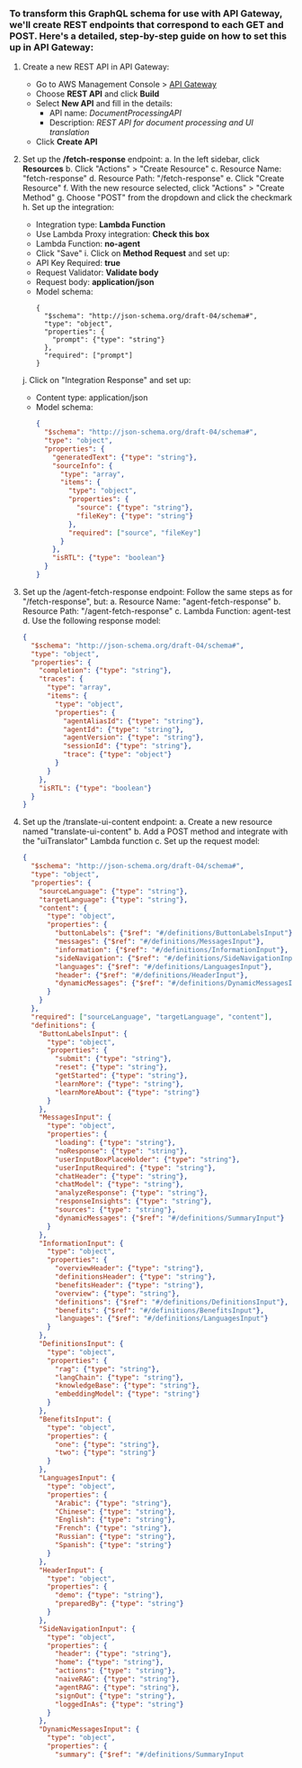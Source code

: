 ### To transform this GraphQL schema for use with API Gateway, we'll create REST endpoints that correspond to each GET and POST. Here's a detailed, step-by-step guide on how to set this up in API Gateway:

1. Create a new REST API in API Gateway:
   - Go to AWS Management Console > [API Gateway](https://console.aws.amazon.com/apigateway?p=pm&c=sm&z=1)
   - Choose **REST API** and click **Build**
   - Select **New API** and fill in the details:
      - API name: *DocumentProcessingAPI*
      - Description: *REST API for document processing and UI translation*
   - Click **Create API**

2. Set up the **/fetch-response** endpoint:
   a. In the left sidebar, click **Resources**
   b. Click "Actions" > "Create Resource"
   c. Resource Name: "fetch-response"
   d. Resource Path: "/fetch-response"
   e. Click "Create Resource"
   f. With the new resource selected, click "Actions" > "Create Method"
   g. Choose "POST" from the dropdown and click the checkmark
   h. Set up the integration:
      - Integration type: **Lambda Function**
      - Use Lambda Proxy integration: **Check this box**
      - Lambda Function: **no-agent**
      - Click "Save"
   i. Click on **Method Request** and set up:
      - API Key Required: **true**
      - Request Validator: **Validate body**
      - Request body: **application/json**
      - Model schema:
        ```
        {
          "$schema": "http://json-schema.org/draft-04/schema#",
          "type": "object",
          "properties": {
            "prompt": {"type": "string"}
          },
          "required": ["prompt"]
        }
        ```
   j. Click on "Integration Response" and set up:
      - Content type: application/json
      - Model schema:
        ```json
        {
          "$schema": "http://json-schema.org/draft-04/schema#",
          "type": "object",
          "properties": {
            "generatedText": {"type": "string"},
            "sourceInfo": {
              "type": "array",
              "items": {
                "type": "object",
                "properties": {
                  "source": {"type": "string"},
                  "fileKey": {"type": "string"}
                },
                "required": ["source", "fileKey"]
              }
            },
            "isRTL": {"type": "boolean"}
          }
        }
        ```

3. Set up the /agent-fetch-response endpoint:
   Follow the same steps as for "/fetch-response", but:
   a. Resource Name: "agent-fetch-response"
   b. Resource Path: "/agent-fetch-response"
   c. Lambda Function: agent-test
   d. Use the following response model:
     ```json
     {
       "$schema": "http://json-schema.org/draft-04/schema#",
       "type": "object",
       "properties": {
         "completion": {"type": "string"},
         "traces": {
           "type": "array",
           "items": {
             "type": "object",
             "properties": {
               "agentAliasId": {"type": "string"},
               "agentId": {"type": "string"},
               "agentVersion": {"type": "string"},
               "sessionId": {"type": "string"},
               "trace": {"type": "object"}
             }
           }
         },
         "isRTL": {"type": "boolean"}
       }
     }
     ```

4. Set up the /translate-ui-content endpoint:
   a. Create a new resource named "translate-ui-content"
   b. Add a POST method and integrate with the "uiTranslator" Lambda function
   c. Set up the request model:
     ```json
     {
       "$schema": "http://json-schema.org/draft-04/schema#",
       "type": "object",
       "properties": {
         "sourceLanguage": {"type": "string"},
         "targetLanguage": {"type": "string"},
         "content": {
           "type": "object",
           "properties": {
             "buttonLabels": {"$ref": "#/definitions/ButtonLabelsInput"},
             "messages": {"$ref": "#/definitions/MessagesInput"},
             "information": {"$ref": "#/definitions/InformationInput"},
             "sideNavigation": {"$ref": "#/definitions/SideNavigationInput"},
             "languages": {"$ref": "#/definitions/LanguagesInput"},
             "header": {"$ref": "#/definitions/HeaderInput"},
             "dynamicMessages": {"$ref": "#/definitions/DynamicMessagesInput"}
           }
         }
       },
       "required": ["sourceLanguage", "targetLanguage", "content"],
       "definitions": {
         "ButtonLabelsInput": {
           "type": "object",
           "properties": {
             "submit": {"type": "string"},
             "reset": {"type": "string"},
             "getStarted": {"type": "string"},
             "learnMore": {"type": "string"},
             "learnMoreAbout": {"type": "string"}
           }
         },
         "MessagesInput": {
           "type": "object",
           "properties": {
             "loading": {"type": "string"},
             "noResponse": {"type": "string"},
             "userInputBoxPlaceHolder": {"type": "string"},
             "userInputRequired": {"type": "string"},
             "chatHeader": {"type": "string"},
             "chatModel": {"type": "string"},
             "analyzeResponse": {"type": "string"},
             "responseInsights": {"type": "string"},
             "sources": {"type": "string"},
             "dynamicMessages": {"$ref": "#/definitions/SummaryInput"}
           }
         },
         "InformationInput": {
           "type": "object",
           "properties": {
             "overviewHeader": {"type": "string"},
             "definitionsHeader": {"type": "string"},
             "benefitsHeader": {"type": "string"},
             "overview": {"type": "string"},
             "definitions": {"$ref": "#/definitions/DefinitionsInput"},
             "benefits": {"$ref": "#/definitions/BenefitsInput"},
             "languages": {"$ref": "#/definitions/LanguagesInput"}
           }
         },
         "DefinitionsInput": {
           "type": "object",
           "properties": {
             "rag": {"type": "string"},
             "langChain": {"type": "string"},
             "knowledgeBase": {"type": "string"},
             "embeddingModel": {"type": "string"}
           }
         },
         "BenefitsInput": {
           "type": "object",
           "properties": {
             "one": {"type": "string"},
             "two": {"type": "string"}
           }
         },
         "LanguagesInput": {
           "type": "object",
           "properties": {
             "Arabic": {"type": "string"},
             "Chinese": {"type": "string"},
             "English": {"type": "string"},
             "French": {"type": "string"},
             "Russian": {"type": "string"},
             "Spanish": {"type": "string"}
           }
         },
         "HeaderInput": {
           "type": "object",
           "properties": {
             "demo": {"type": "string"},
             "preparedBy": {"type": "string"}
           }
         },
         "SideNavigationInput": {
           "type": "object",
           "properties": {
             "header": {"type": "string"},
             "home": {"type": "string"},
             "actions": {"type": "string"},
             "naiveRAG": {"type": "string"},
             "agentRAG": {"type": "string"},
             "signOut": {"type": "string"},
             "loggedInAs": {"type": "string"}
           }
         },
         "DynamicMessagesInput": {
           "type": "object",
           "properties": {
             "summary": {"$ref": "#/definitions/SummaryInput
